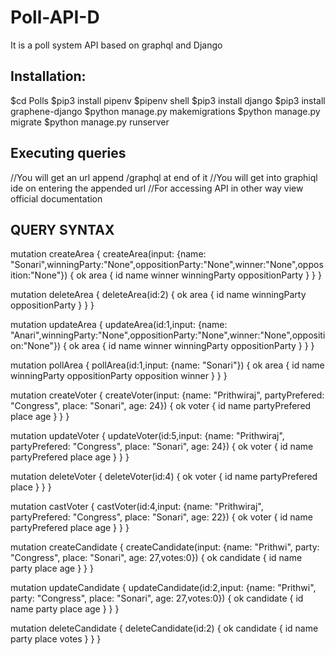 # Poll-API-D
It is a poll system API based on graphql and Django

## Installation:
$cd Polls
$pip3 install pipenv
$pipenv shell
$pip3 install django
$pip3 install graphene-django
$python manage.py makemigrations
$python manage.py migrate
$python manage.py runserver

## Executing queries
//You will get an url append /graphql at end of it
//You will get into graphiql ide on entering the appended url
//For accessing API in other way view official documentation

## QUERY SYNTAX

mutation createArea {
  createArea(input: {name: "Sonari",winningParty:"None",oppositionParty:"None",winner:"None",opposition:"None"}) {
    ok
    area {
      id
      name
      winner
      winningParty
      oppositionParty
    }
  }
}

mutation deleteArea {
  deleteArea(id:2) {
    ok
    area {
      id
      name
      winningParty
      oppositionParty
    }
  }
}

mutation updateArea {
  updateArea(id:1,input: {name: "Anari",winningParty:"None",oppositionParty:"None",winner:"None",opposition:"None"}) {
    ok
    area {
      id
      name
      winner
      winningParty
      oppositionParty
    }
  }
}

mutation pollArea {
  pollArea(id:1,input: {name: "Sonari"}) {
    ok
   area {
      id
      name
      winningParty
      oppositionParty
      opposition
      winner
    }
  }
}

mutation createVoter {
  createVoter(input: {name: "Prithwiraj", partyPrefered: "Congress", place: "Sonari", age: 24}) {
    ok
   voter {
      id
      name
      partyPrefered
      place
      age
    }
  }
}

mutation updateVoter {
  updateVoter(id:5,input: {name: "Prithwiraj", partyPrefered: "Congress", place: "Sonari", age: 24}) {
    ok
   voter {
      id
      name
      partyPrefered
      place
      age
    }
  }
}

mutation deleteVoter {
  deleteVoter(id:4) {
    ok
    voter {
      id
      name
      partyPrefered
      place
    }
  }
}


mutation castVoter {
  castVoter(id:4,input: {name: "Prithwiraj", partyPrefered: "Congress", place: "Sonari", age: 22}) {
    ok
   voter {
      id
      name
      partyPrefered
      place
      age
    }
  }
}

mutation createCandidate {
  createCandidate(input: {name: "Prithwi", party: "Congress", place: "Sonari", age: 27,votes:0}) {
    ok
   candidate {
      id
      name
      party
      place
      age
    }
  }
}

mutation updateCandidate {
  updateCandidate(id:2,input: {name: "Prithwi", party: "Congress", place: "Sonari", age: 27,votes:0}) {
    ok
   candidate {
      id
      name
      party
      place
      age
    }
  }
}

mutation deleteCandidate {
  deleteCandidate(id:2) {
    ok
    candidate {
      id
      name
      party
      place
      votes
    }
  }
}
